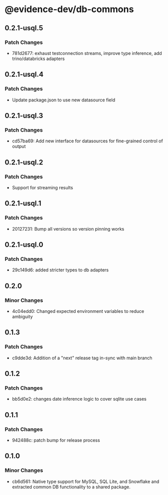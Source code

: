 # @evidence-dev/db-commons

## 0.2.1-usql.5

### Patch Changes

- 781d2677: exhaust testconnection streams, improve type inference, add trino/databricks adapters

## 0.2.1-usql.4

### Patch Changes

- Update package.json to use new datasource field

## 0.2.1-usql.3

### Patch Changes

- cd57ba69: Add new interface for datasources for fine-grained control of output

## 0.2.1-usql.2

### Patch Changes

- Support for streaming results

## 0.2.1-usql.1

### Patch Changes

- 20127231: Bump all versions so version pinning works

## 0.2.1-usql.0

### Patch Changes

- 29c149d6: added stricter types to db adapters

## 0.2.0

### Minor Changes

- 4c04edd0: Changed expected environment variables to reduce ambiguity

## 0.1.3

### Patch Changes

- c9dde3d: Addition of a "next" release tag in-sync with main branch

## 0.1.2

### Patch Changes

- bb5d0e2: changes date inference logic to cover sqlite use cases

## 0.1.1

### Patch Changes

- 942488c: patch bump for release process

## 0.1.0

### Minor Changes

- cb6d561: Native type support for MySQL, SQL Lite, and Snowflake and extracted common DB functionality to a shared package.
